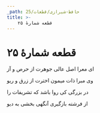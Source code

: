 ```yaml
---
_path: حافظ-شیرازی/قطعات/25
title: >-
    قطعه شمارهٔ ۲۵
---
```

# قطعه شمارهٔ ۲۵

<div class="b" id="bn1"><div class="m1"><p>ای معرا اصل عالی جوهرت از حرص و آز</p></div>
<div class="m2"><p>وی مبرا ذات میمون اخترت از زرق و ریو</p></div></div>
<div class="b" id="bn2"><div class="m1"><p>در بزرگی کی روا باشد که تشریفات را</p></div>
<div class="m2"><p>از فرشته بازگیری آنگهی بخشی به دیو</p></div></div>
